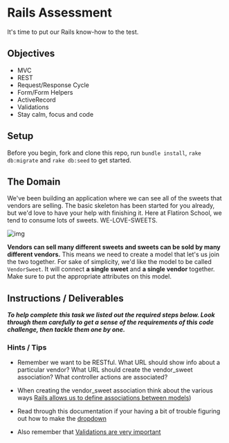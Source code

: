 # Rails Assessment

It's time to put our Rails know-how to the test.

## Objectives
+ MVC
+ REST
+ Request/Response Cycle
+ Form/Form Helpers
+ ActiveRecord
+ Validations
+ Stay calm, focus and code

## Setup

Before you begin, fork and clone this repo, run `bundle install`, `rake db:migrate` and `rake db:seed` to get started.

## The Domain

We've been building an application where we can see all of the sweets that vendors are selling. The basic skeleton has been started for you already, but we'd love to have your help with finishing it. Here at Flatiron School, we tend to consume lots of sweets. WE-LOVE-SWEETS.

![img](https://media.giphy.com/media/HGe4zsOVo7Jvy/giphy.gif)

**Vendors can sell many different sweets and sweets can be sold by many different vendors.** This means we need to create a model that let's us join the two together. For sake of simplicity, we'd like the model to be called `VendorSweet`. It will connect **a single sweet** and **a single vendor** together. Make sure to put the appropriate attributes on this model.

## Instructions / Deliverables

***To help complete this task we listed out the required steps below. Look through them carefully to get a sense of the requirements of this code challenge, then tackle them one by one.***

<!-- 1. Start with creating the `VendorSweet` model. We'll need to make sure to also have the appropriate migration to our schema for this to work. It is always suggested to test that our migration worked, so go into the console and try to create your first `VendorSweet` with a given `Sweet` and `Vendor`. -->

<!-- 2. A user should be able to go and create a new connection between a vendor and a sweet through a new form of `VendorSweet`. The form should include a dropdown to select a vendor and another dropdown to select its sweet. We'd like the route to this form to follow the RESTful convention. Once the `VendorSweet` is created, we'd like to go to the selected vendor's show page. -->

<!-- 3. The vendor's show page should include the vendor's name (ie. Insomnia Cookies) and a list of the sweets that they sell. -->

<!-- 4. On the vendor's index page, we should see a list of vendor's names (we've already done this part for you). When a user clicks on a vendor's name, it should take a user to the vendor's show page. -->

<!-- 5. On the sweet's index page, we should see a list of sweet's names (we've already done this part for you). When a user clicks on a sweet's name, it should take a user to the sweet's show page. -->

<!-- 6. The sweet's show page should include the sweet's name. -->


### Hints / Tips

+ Remember we want to be RESTful. What URL should show info about a particular vendor? What URL should create the vendor_sweet association? What controller actions are associated?

+ When creating the vendor_sweet association think about the various ways [Rails allows us to define associations between models](http://guides.rubyonrails.org/association_basics.html))
+ Read through this documentation if your having a bit of trouble figuring out how to make the [dropdown](http://guides.rubyonrails.org/form_helpers.html#making-select-boxes-with-ease)

+ Also remember that [Validations are very important](http://guides.rubyonrails.org/active_record_validations.html)
